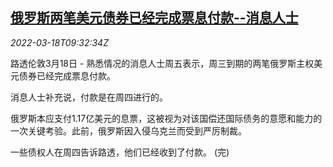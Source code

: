 <!--1647597663000-->
[俄罗斯两笔美元债券已经完成票息付款--消息人士](https://cn.reuters.com/article/russia-dollar-bonds-coupon-payment-0318-idCNKCS2LF0UG)
------

<div><i>2022-03-18T09:32:34Z</i></div><p>路透伦敦3月18日 - 熟悉情况的消息人士周五表示，周三到期的两笔俄罗斯主权美元债券已经完成票息付款。</p><p>消息人士补充说，付款是在周四进行的。</p><p>俄罗斯本应支付1.17亿美元的息票，这被视为对该国偿还国际债务的意愿和能力的一次关键考验。此前，俄罗斯因入侵乌克兰而受到严厉制裁。</p><p>一些债权人在周四告诉路透，他们已经收到了付款。 (完)</p>
